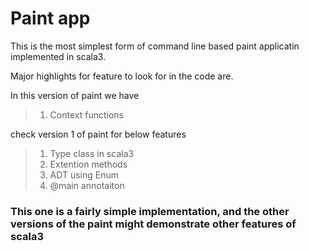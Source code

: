 # Paint app

This is the most simplest form of command line based paint applicatin implemented in scala3.

<p>Major highlights for feature to look for in the code are.

In this version of paint we have
>1. Context functions

check version 1 of paint for below features
>1. Type class in scala3
>1. Extention methods
>1. ADT using Enum
>1. @main annotaiton

### This one is a fairly simple implementation, and the other versions of the paint might demonstrate other features of scala3

